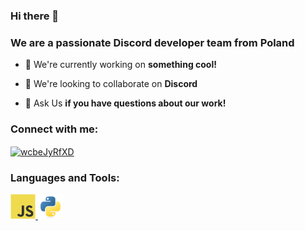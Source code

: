 ### Hi there 👋

<h3 align="left">We are a passionate Discord developer team from Poland</h3>

- 🔭 We're currently working on **something cool!**

- 👯 We're looking to collaborate on **Discord**

- 💬 Ask Us **if you have questions about our work!**

<h3 align="left">Connect with me:</h3>
<p align="left">
<a href="https://discord.gg/wcbeJyRfXD" target="blank"><img align="center" src="https://cdn.jsdelivr.net/npm/simple-icons@3.0.1/icons/discord.svg" alt="wcbeJyRfXD" height="30" width="40" /></a>
</p>

<h3 align="left">Languages and Tools:</h3>
<p align="left"> <a href="https://developer.mozilla.org/en-US/docs/Web/JavaScript" target="_blank"> <img src="https://raw.githubusercontent.com/devicons/devicon/master/icons/javascript/javascript-original.svg" alt="javascript" width="40" height="40"/> </a> <a href="https://www.python.org" target="_blank"> <img src="https://raw.githubusercontent.com/devicons/devicon/master/icons/python/python-original.svg" alt="python" width="40" height="40"/> </a> </p>
